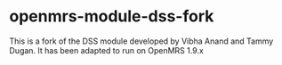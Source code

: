 openmrs-module-dss-fork
=======================

This is a fork of the DSS module developed by Vibha Anand and Tammy Dugan. It has been adapted to run on OpenMRS 1.9.x